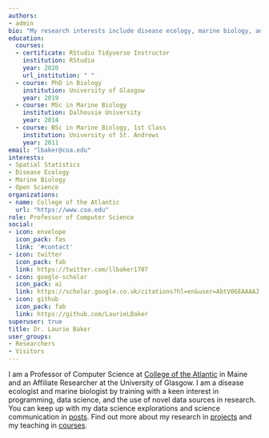 ```yaml
---
authors:
- admin
bio: "My research interests include disease ecology, marine biology, and teaching. Pronouns: She/her/hers." 
education:
  courses:
  - certificate: RStudio Tidyverse Instructor
    institution: RStudio
    year: 2020
    url_institution: " "
  - course: PhD in Biology
    institution: University of Glasgow
    year: 2019
  - course: MSc in Marine Biology
    institution: Dalhousie University
    year: 2014
  - course: BSc in Marine Biology, 1st Class
    institution: University of St. Andrews
    year: 2011
email: "lbaker@coa.edu"
interests:
- Spatial Statistics
- Disease Ecology
- Marine Biology
- Open Science
organizations:
- name: College of the Atlantic
  url: "https://www.coa.edu"
role: Professor of Computer Science
social:
- icon: envelope
  icon_pack: fas
  link: '#contact'
- icon: twitter
  icon_pack: fab
  link: https://twitter.com/llbaker1707
- icon: google-scholar
  icon_pack: ai
  link: https://scholar.google.co.uk/citations?hl=en&user=AbtV06EAAAAJ
- icon: github
  icon_pack: fab
  link: https://github.com/LaurieLBaker
superuser: true
title: Dr. Laurie Baker
user_groups:
- Researchers
- Visitors
---
```


I am a Professor of Computer Science at [College of the Atlantic](https://www.coa.edu) in Maine and an Affiliate Researcher at the University of Glasgow. I am a disease ecologist and marine biologist by training with a keen interest in programming, data science, and the use of novel data sources in research. You can keep up with my data science explorations and science communication in [posts](#posts). Find out more about my research in [projects](#projects) and my teaching in [courses](/courses). 


